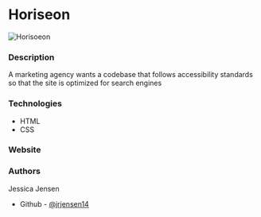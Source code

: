 # Horiseon

![Horisoeon](https://user-images.githubusercontent.com/71850031/99846241-95ba2000-2b3b-11eb-90e8-dde9bdec4057.png)

### Description

A marketing agency wants a codebase that follows accessibility standards so that the site is optimized for search engines 

### Technologies

- HTML
- CSS

### Website




### Authors 

Jessica Jensen 
  - Github -  [@jrjensen14](https://github.com/jrjensen14)
